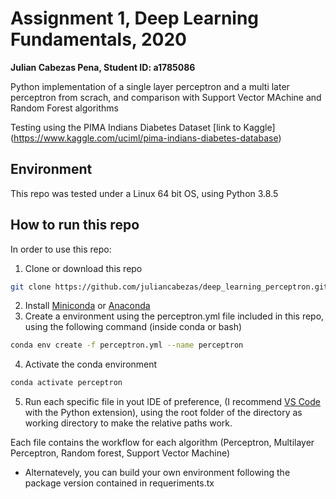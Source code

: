 # Assignment 1, Deep Learning Fundamentals, 2020


**Julian Cabezas Pena, 
Student ID: a1785086**

Python implementation of a single layer perceptron and a multi later perceptron from scrach, and comparison with Support Vector MAchine and Random Forest algorithms

Testing using the PIMA Indians Diabetes Dataset [link to Kaggle] (https://www.kaggle.com/uciml/pima-indians-diabetes-database)

## Environment

This repo was tested under a Linux 64 bit OS, using Python 3.8.5

## How to run this repo

In order to use this repo:

1. Clone or download this repo

```bash
git clone https://github.com/juliancabezas/deep_learning_perceptron.git
```

2. Install [Miniconda](https://docs.conda.io/en/latest/miniconda.html) or [Anaconda](https://www.anaconda.com/products/individual)
3. Create a environment using the perceptron.yml file included in this repo, using the following command (inside conda or bash)

```bash
conda env create -f perceptron.yml --name perceptron
```

4. Activate the conda environment

```bash
conda activate perceptron
```

5. Run each specific file in yout IDE of preference, (I recommend [VS Code](https://code.visualstudio.com/) with the Python extension), using the root folder of the directory as working directory to make the relative paths work.

Each file contains the workflow for each algorithm (Perceptron, Multilayer Perceptron, Random forest, Support Vector Machine)

* Alternatevely, you can build your own environment following the package version contained in requeriments.tx
